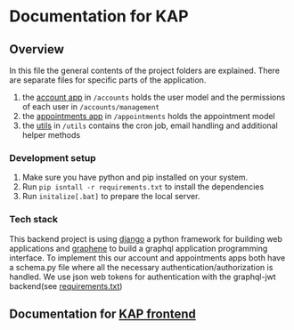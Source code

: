 # Documentation for KAP

## Overview

In this file the general contents of the project folders are explained.
There are separate files for specific parts of the application.

1. the [account app](modules/account.md) in `/accounts` holds the user model and the permissions of each user in `/accounts/management`
2. the [appointments app](modules/appointments.md) in `/appointments` holds the appointment model
3. the [utils](modules/utils.md) in `/utils` contains the cron job, email handling and additional helper methods

### Development setup

1. Make sure you have python and pip installed on your system.
2. Run `pip isntall -r requirements.txt` to install the dependencies
3. Run `initalize[.bat]` to prepare the local server.

### Tech stack

This backend project is using [django](https://www.djangoproject.com/) a python framework for building
web applications and [graphene](https://graphene-python.org/) to build a graphql application programming
interface. To implement this our account and appointments apps both have a schema.py file where all the
necessary authentication/authorization is handled. We use json web tokens for authentication with the graphql-jwt
backend(see [requirements.txt](../requirements.txt))

## Documentation for [KAP frontend](../frontend/docs/index.md)
